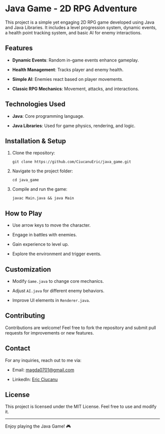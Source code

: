 
# Java Game - 2D RPG Adventure

This project is a simple yet engaging 2D RPG game developed using Java and Java Libraries. It includes a level progression system, dynamic events, a health point tracking system, and basic AI for enemy interactions.

## Features
    
-   **Dynamic Events**: Random in-game events enhance gameplay.
    
-   **Health Management**: Tracks player and enemy health.
    
-   **Simple AI**: Enemies react based on player movements.
    
-   **Classic RPG Mechanics**: Movement, attacks, and interactions.
    

## Technologies Used

-   **Java**: Core programming language.
    
-   **Java Libraries**: Used for game physics, rendering, and logic.
    

## Installation & Setup

1.  Clone the repository:
    
    ```
    git clone https://github.com/CiucanuEric/java_game.git
    ```
    
2.  Navigate to the project folder:
    
    ```
    cd java_game
    ```
    
3.  Compile and run the game:
    
    ```
    javac Main.java && java Main
    ```
    

## How to Play

-   Use arrow keys to move the character.
    
-   Engage in battles with enemies.
    
-   Gain experience to level up.
    
-   Explore the environment and trigger events.
    

## Customization

-   Modify `Game.java` to change core mechanics.
    
-   Adjust `AI.java` for different enemy behaviors.
    
-   Improve UI elements in `Renderer.java`.
    

## Contributing

Contributions are welcome! Feel free to fork the repository and submit pull requests for improvements or new features.

## Contact

For any inquiries, reach out to me via:

-   Email: magda0701@gmail.com
    
-   LinkedIn: [Eric Ciucanu](https://www.linkedin.com/in/eric-ciucanu-457003286/)
    

## License

This project is licensed under the MIT License. Feel free to use and modify it.

----------

Enjoy playing the Java Game! 🎮
